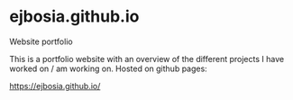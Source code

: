 # ejbosia.github.io
Website portfolio

This is a portfolio website with an overview of the different projects I have worked on / am working on. Hosted on github pages:

https://ejbosia.github.io/
